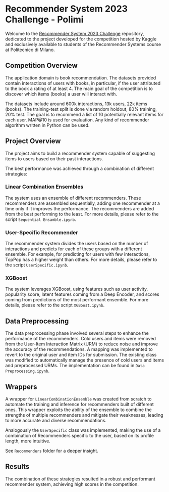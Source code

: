 # Recommender System 2023 Challenge - Polimi

Welcome to the [Recommender System 2023 Challenge](https://www.kaggle.com/competitions/recommender-system-2023-challenge-polimi) repository, dedicated to the project developed for the competition hosted by Kaggle and exclusively available to students of the Recommender Systems course at Politecnico di Milano. 

## Competition Overview

The application domain is book recommendation. The datasets provided contain interactions of users with books, in particular, if the user attributed to the book a rating of at least 4. The main goal of the competition is to discover which items (books) a user will interact with.

The datasets include around 600k interactions, 13k users, 22k items (books). The training-test split is done via random holdout, 80% training, 20% test. The goal is to recommend a list of 10 potentially relevant items for each user. MAP@10 is used for evaluation. Any kind of recommender algorithm written in Python can be used.

## Project Overview

The project aims to build a recommender system capable of suggesting items to users based on their past interactions. 

The best performance was achieved through a combination of different strategies:

### Linear Combination Ensembles 

The system uses an ensemble of different recommenders. These recommenders are assembled sequentially, adding one recommender at a time only if it improves the performance. The recommenders are added from the best performing to the least. For more details, please refer to the script `Sequential Ensamble.ipynb`.

### User-Specific Recommender

The recommender system divides the users based on the number of interactions and predicts for each of these groups with a different ensemble. For example, for predicting for users with few interactions, TopPop has a higher weight than others. For more details, please refer to the script `UserSpecific.ipynb`.

### XGBoost

The system leverages XGBoost, using features such as user activity, popularity score, latent features coming from a Deep Encoder, and scores coming from predictions of the most performant ensemble. For more details, please refer to the script `XGBoost.ipynb`.

## Data Preprocessing

The data preprocessing phase involved several steps to enhance the performance of the recommenders. Cold users and items were removed from the User-Item Interaction Matrix (URM) to reduce noise and improve the accuracy of the recommendations. A mapping was implemented to revert to the original user and item IDs for submission. The existing class was modified to automatically manage the presence of cold users and items and preprocessed URMs. The implementation can be found in `Data Preprocessing.ipynb`.

## Wrappers

A wrapper for `LinearCombinationEnsemble` was created from scratch to automate the training and inference for recommenders built of different ones. This wrapper exploits the ability of the ensemble to combine the strengths of multiple recommenders and mitigate their weaknesses, leading to more accurate and diverse recommendations.

Analogously the `UserSpecific` class was implemented, making the use of a combination of Recommenders specific to the user, based on its profile length, more intuitive.

See `Recommenders` folder for a deeper insight.

## Results

The combination of these strategies resulted in a robust and performant recommender system, achieving high scores in the competition.

